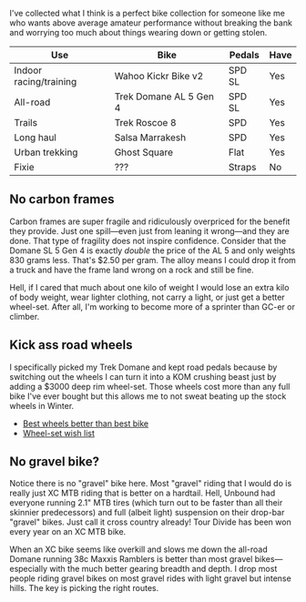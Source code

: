 I've collected what I think is a perfect bike collection for someone like me who wants above average amateur performance without breaking the bank and worrying too much about things wearing down or getting stolen.

| Use                    | Bike                   | Pedals | Have |
| ---------------------- | ---------------------- | ------ | ---- |
| Indoor racing/training | Wahoo Kickr Bike v2    | SPD SL | Yes  |
| All-road               | Trek Domane AL 5 Gen 4 | SPD SL | Yes  |
| Trails                 | Trek Roscoe 8          | SPD    | Yes  |
| Long haul              | Salsa Marrakesh        | SPD    | Yes  |
| Urban trekking         | Ghost Square           | Flat   | Yes  |
| Fixie                  | ???                    | Straps | No   |
## No carbon frames

Carbon frames are super fragile and ridiculously overpriced for the benefit they provide. Just one spill—even just from leaning it wrong—and they are done. That type of fragility does not inspire confidence. Consider that the Domane SL 5 Gen 4 is exactly *double* the price of the AL 5 and only weights 830 grams less. That's $2.50 per gram. The alloy means I could drop it from a truck and have the frame land wrong on a rock and still be fine. 

Hell, if I cared that much about one kilo of weight I would lose an extra kilo of body weight, wear lighter clothing, not carry a light, or just get a better  wheel-set. After all, I'm working to become more of a sprinter than GC-er or climber.
## Kick ass road wheels

I specifically picked my Trek Domane and kept road pedals because by switching out the wheels I can turn it into a KOM crushing beast just by adding a $3000 deep rim wheel-set. Those wheels cost more than any full bike I've ever bought but this allows me to not sweat beating up the stock wheels in Winter.

- [Best wheels better than best bike](Best%20wheels%20better%20than%20best%20bike.md)
- [Wheel-set wish list](Wheel-set%20wish%20list.md)
## No gravel bike?

Notice there is no "gravel" bike here. Most "gravel" riding that I would do is really just XC MTB riding that is better on a hardtail. Hell, Unbound had everyone running 2.1" MTB tires (which turn out to be faster than all their skinnier predecessors) and full (albeit light) suspension on their drop-bar "gravel" bikes. Just call it cross country already! Tour Divide has been won every year on an XC MTB bike.

When an XC bike seems like overkill and slows me down the all-road Domane running 38c Maxxis Ramblers is better than most gravel bikes—especially with the much better gearing breadth and depth. I drop most people riding gravel bikes on most gravel rides with light gravel but intense hills. The key is picking the right routes.